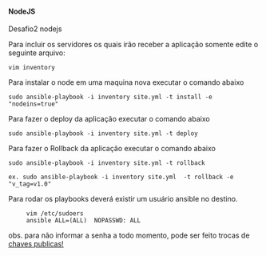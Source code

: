 #### NodeJS

Desafio2 nodejs

Para incluir os servidores os quais irão receber a aplicação somente edite o seguinte arquivo:

    vim inventory

Para instalar o node em uma maquina nova executar o comando abaixo

    sudo ansible-playbook -i inventory site.yml -t install -e "nodeins=true"

Para fazer o deploy da aplicação executar o comando abaixo

    sudo ansible-playbook -i inventory site.yml -t deploy


Para fazer o Rollback da aplicação executar o comando abaixo

    sudo ansible-playbook -i inventory site.yml -t rollback

    ex. sudo ansible-playbook -i inventory site.yml  -t rollback -e "v_tag=v1.0" 
Para rodar os playbooks deverá existir um usuário ansible no destino.

         vim /etc/sudoers
         ansible ALL=(ALL)  NOPASSWD: ALL
obs. para não informar a senha a todo momento, pode ser feito  trocas de  [chaves publicas!]( https://www.digitalocean.com/community/tutorials/como-configurar-chaves-ssh-no-ubuntu-18-04-pt)
